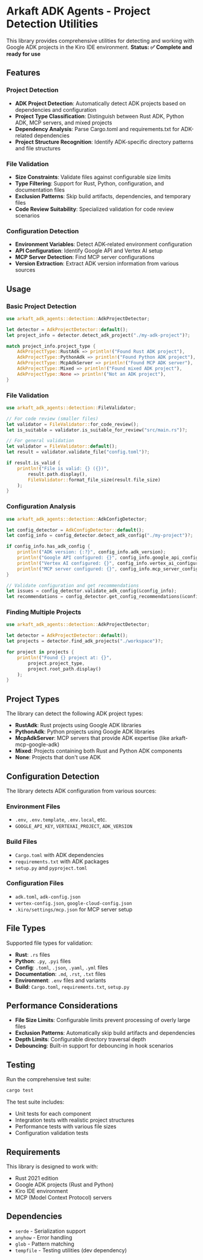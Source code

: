 # Arkaft ADK Agents - Project Detection Utilities

This library provides comprehensive utilities for detecting and working with Google ADK projects in the Kiro IDE environment. **Status: ✅ Complete and ready for use**

## Features

### Project Detection

- **ADK Project Detection**: Automatically detect ADK projects based on dependencies and configuration
- **Project Type Classification**: Distinguish between Rust ADK, Python ADK, MCP servers, and mixed projects
- **Dependency Analysis**: Parse Cargo.toml and requirements.txt for ADK-related dependencies
- **Project Structure Recognition**: Identify ADK-specific directory patterns and file structures

### File Validation
- **Size Constraints**: Validate files against configurable size limits
- **Type Filtering**: Support for Rust, Python, configuration, and documentation files
- **Exclusion Patterns**: Skip build artifacts, dependencies, and temporary files
- **Code Review Suitability**: Specialized validation for code review scenarios

### Configuration Detection

- **Environment Variables**: Detect ADK-related environment configuration
- **API Configuration**: Identify Google API and Vertex AI setup
- **MCP Server Detection**: Find MCP server configurations
- **Version Extraction**: Extract ADK version information from various sources

## Usage

### Basic Project Detection

```rust
use arkaft_adk_agents::detection::AdkProjectDetector;

let detector = AdkProjectDetector::default();
let project_info = detector.detect_adk_project("./my-adk-project")?;

match project_info.project_type {
    AdkProjectType::RustAdk => println!("Found Rust ADK project"),
    AdkProjectType::PythonAdk => println!("Found Python ADK project"),
    AdkProjectType::McpAdkServer => println!("Found MCP ADK server"),
    AdkProjectType::Mixed => println!("Found mixed ADK project"),
    AdkProjectType::None => println!("Not an ADK project"),
}
```

### File Validation

```rust
use arkaft_adk_agents::detection::FileValidator;

// For code review (smaller files)
let validator = FileValidator::for_code_review();
let is_suitable = validator.is_suitable_for_review("src/main.rs")?;

// For general validation
let validator = FileValidator::default();
let result = validator.validate_file("config.toml")?;

if result.is_valid {
    println!("File is valid: {} ({})", 
        result.path.display(), 
        FileValidator::format_file_size(result.file_size)
    );
}
```

### Configuration Analysis

```rust
use arkaft_adk_agents::detection::AdkConfigDetector;

let config_detector = AdkConfigDetector::default();
let config_info = config_detector.detect_adk_config("./my-project")?;

if config_info.has_adk_config {
    println!("ADK version: {:?}", config_info.adk_version);
    println!("Google API configured: {}", config_info.google_api_configured);
    println!("Vertex AI configured: {}", config_info.vertex_ai_configured);
    println!("MCP server configured: {}", config_info.mcp_server_configured);
}

// Validate configuration and get recommendations
let issues = config_detector.validate_adk_config(&config_info);
let recommendations = config_detector.get_config_recommendations(&config_info);
```

### Finding Multiple Projects

```rust
use arkaft_adk_agents::detection::AdkProjectDetector;

let detector = AdkProjectDetector::default();
let projects = detector.find_adk_projects("./workspace")?;

for project in projects {
    println!("Found {} project at: {}", 
        project.project_type, 
        project.root_path.display()
    );
}
```

## Project Types

The library can detect the following ADK project types:

- **RustAdk**: Rust projects using Google ADK libraries
- **PythonAdk**: Python projects using Google ADK libraries  
- **McpAdkServer**: MCP servers that provide ADK expertise (like arkaft-mcp-google-adk)
- **Mixed**: Projects containing both Rust and Python ADK components
- **None**: Projects that don't use ADK

## Configuration Detection

The library detects ADK configuration from various sources:

### Environment Files

- `.env`, `.env.template`, `.env.local`, etc.
- `GOOGLE_API_KEY`, `VERTEXAI_PROJECT`, `ADK_VERSION`

### Build Files

- `Cargo.toml` with ADK dependencies
- `requirements.txt` with ADK packages
- `setup.py` and `pyproject.toml`

### Configuration Files

- `adk.toml`, `adk-config.json`
- `vertex-config.json`, `google-cloud-config.json`
- `.kiro/settings/mcp.json` for MCP server setup

## File Types

Supported file types for validation:

- **Rust**: `.rs` files
- **Python**: `.py`, `.pyi` files
- **Config**: `.toml`, `.json`, `.yaml`, `.yml` files
- **Documentation**: `.md`, `.rst`, `.txt` files
- **Environment**: `.env` files and variants
- **Build**: `Cargo.toml`, `requirements.txt`, `setup.py`

## Performance Considerations

- **File Size Limits**: Configurable limits prevent processing of overly large files
- **Exclusion Patterns**: Automatically skip build artifacts and dependencies
- **Depth Limits**: Configurable directory traversal depth
- **Debouncing**: Built-in support for debouncing in hook scenarios

## Testing

Run the comprehensive test suite:

```bash
cargo test
```

The test suite includes:

- Unit tests for each component
- Integration tests with realistic project structures
- Performance tests with various file sizes
- Configuration validation tests

## Requirements

This library is designed to work with:

- Rust 2021 edition
- Google ADK projects (Rust and Python)
- Kiro IDE environment
- MCP (Model Context Protocol) servers

## Dependencies

- `serde` - Serialization support
- `anyhow` - Error handling
- `glob` - Pattern matching
- `tempfile` - Testing utilities (dev dependency)